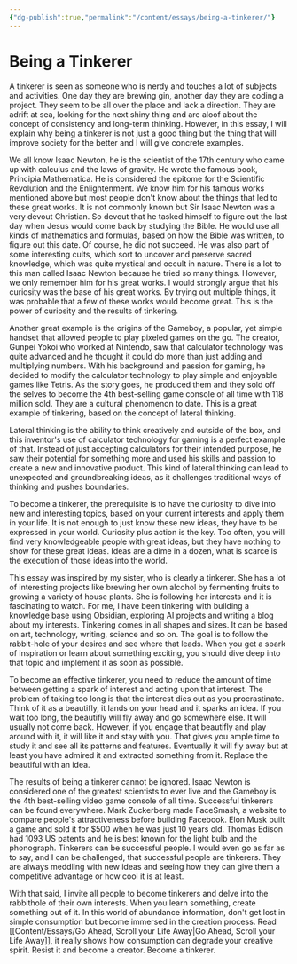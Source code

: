 ```yaml
---
{"dg-publish":true,"permalink":"/content/essays/being-a-tinkerer/"}
---
```


# Being a Tinkerer

A tinkerer is seen as someone who is nerdy and touches a lot of subjects and activities. One day they are brewing gin, another day they are coding a project. They seem to be all over the place and lack a direction. They are adrift at sea, looking for the next shiny thing and are aloof about the concept of consistency and long-term thinking. However, in this essay, I will explain why being a tinkerer is not just a good thing but the thing that will improve society for the better and I will give concrete examples.

We all know Isaac Newton, he is the scientist of the 17th century who came up with calculus and the laws of gravity. He wrote the famous book, Principia Mathematica. He is considered the epitome for the Scientific Revolution and the Enlightenment. We know him for his famous works mentioned above but most people don't know about the things that led to these great works. It is not commonly known but Sir Isaac Newton was a very devout Christian. So devout that he tasked himself to figure out the last day when Jesus would come back by studying the Bible. He would use all kinds of mathematics and formulas, based on how the Bible was written, to figure out this date. Of course, he did not succeed. He was also part of some interesting cults, which sort to uncover and preserve sacred knowledge, which was quite mystical and occult in nature. There is a lot to this man called Isaac Newton because he tried so many things. However, we only remember him for his great works. I would strongly argue that his curiosity was the base of his great works. By trying out multiple things, it was probable that a few of these works would become great. This is the power of curiosity and the results of tinkering.

Another great example is the origins of the Gameboy, a popular, yet simple handset that allowed people to play pixeled games on the go. The creator, Gunpei Yokoi who worked at Nintendo, saw that calculator technology was quite advanced and he thought it could do more than just adding and multiplying numbers. With his background and passion for gaming, he decided to modify the calculator technology to play simple and enjoyable games like Tetris. As the story goes, he produced them and they sold off the selves to become the 4th best-selling game console of all time with 118 million sold. They are a cultural phenomenon to date. This is a great example of tinkering, based on the concept of lateral thinking. 

Lateral thinking is the ability to think creatively and outside of the box, and this inventor's use of calculator technology for gaming is a perfect example of that. Instead of just accepting calculators for their intended purpose, he saw their potential for something more and used his skills and passion to create a new and innovative product. This kind of lateral thinking can lead to unexpected and groundbreaking ideas, as it challenges traditional ways of thinking and pushes boundaries. 

To become a tinkerer, the prerequisite is to have the curiosity to dive into new and interesting topics, based on your current interests and apply them in your life. It is not enough to just know these new ideas, they have to be expressed in your world. Curiosity plus action is the key. Too often, you will find very knowledgeable people with great ideas, but they have nothing to show for these great ideas. Ideas are a dime in a dozen, what is scarce is the execution of those ideas into the world.

This essay was inspired by my sister, who is clearly a tinkerer. She has a lot of interesting projects like brewing her own alcohol by fermenting fruits to growing a variety of house plants. She is following her interests and it is fascinating to watch. For me, I have been tinkering with building a knowledge base using Obsidian, exploring AI projects and writing a blog about my interests. Tinkering comes in all shapes and sizes. It can be based on art, technology, writing, science and so on. The goal is to follow the rabbit-hole of your desires and see where that leads. When you get a spark of inspiration or learn about something exciting, you should dive deep into that topic and implement it as soon as possible.

To become an effective tinkerer, you need to reduce the amount of time between getting a spark of interest and acting upon that interest. The problem of taking too long is that the interest dies out as you procrastinate. Think of it as a beautifly, it lands on your head and it sparks an idea. If you wait too long, the beautifly will fly away and go somewhere else. It will usually not come back. However, if you engage that beautifly and play around with it, it will like it and stay with you. That gives you ample time to study it and see all its patterns and features. Eventually it will fly away but at least you have admired it and extracted something from it. Replace the beautiful with an idea. 

The results of being a tinkerer cannot be ignored. Isaac Newton is considered one of the greatest scientists to ever live and the Gameboy is the 4th best-selling video game console of all time. Successful tinkerers can be found everywhere. Mark Zuckerberg made FaceSmash, a website to compare people's attractiveness before building Facebook. Elon Musk built a game and sold it for $500 when he was just 10 years old. Thomas Edison had 1093 US patents and he is best known for the light bulb and the phonograph. Tinkerers can be successful people. I would even go as far as to say, and I can be challenged, that successful people are tinkerers. They are always meddling with new ideas and seeing how they can give them a competitive advantage or how cool it is at least.

With that said, I invite all people to become tinkerers and delve into the rabbithole of their own interests. When you learn something, create something out of it. In this world of abundance information, don't get lost in simple consumption but become immersed in the creation process. Read [[Content/Essays/Go Ahead, Scroll your Life Away\|Go Ahead, Scroll your Life Away]], it really shows how consumption can degrade your creative spirit. Resist it and become a creator. Become a tinkerer.